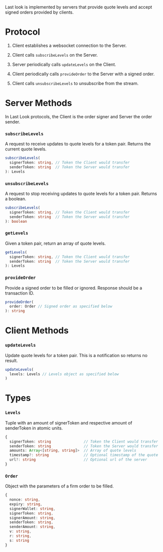 Last look is implemented by servers that provide quote levels and accept signed orders provided by clients.

# Protocol

1. Client establishes a websocket connection to the Server.

2. Client calls `subscribeLevels` on the Server.

3. Server periodically calls `updateLevels` on the Client.

4. Client periodically calls `provideOrder` to the Server with a signed order.

5. Client calls `unsubscribeLevels` to unsubscribe from the stream.

# Server Methods

In Last Look protocols, the Client is the order signer and Server the order sender.

### `subscribeLevels`

A request to receive updates to quote levels for a token pair. Returns the current quote levels.

```TypeScript
subscribeLevels(
  signerToken: string, // Token the Client would transfer
  senderToken: string  // Token the Server would transfer
): Levels
```

### `unsubscribeLevels`

A request to stop receiving updates to quote levels for a token pair. Returns a boolean.

```TypeScript
subscribeLevels(
  signerToken: string, // Token the Client would transfer
  senderToken: string  // Token the Server would transfer
): boolean
```

### `getLevels`

Given a token pair, return an array of quote levels.

```TypeScript
getLevels(
  signerToken: string, // Token the Client would transfer
  senderToken: string  // Token the Server would transfer
): Levels
```

### `provideOrder`

Provide a signed order to be filled or ignored. Response should be a transaction ID.

```TypeScript
provideOrder(
  order: Order // Signed order as specified below
): string
```

# Client Methods

### `updateLevels`

Update quote levels for a token pair. This is a notification so returns no result.

```TypeScript
updateLevels(
  levels: Levels // Levels object as specified below
)
```

# Types

### `Levels`

Tuple with an amount of signerToken and respective amount of senderToken in atomic units.

```TypeScript
{
  signerToken: string               // Token the Client would transfer
  senderToken: string               // Token the Server would transfer
  amounts: Array<[string, string]>  // Array of quote levels
  timestamp?: string                // Optional timestamp of the quote levels
  url?: string                      // Optional url of the server
}
```

### `Order`

Object with the parameters of a firm order to be filled.

```TypeScript
{
  nonce: string,
  expiry: string,
  signerWallet: string,
  signerToken: string,
  signerAmount: string,
  senderToken: string,
  senderAmount: string,
  v: string,
  r: string,
  s: string
}
```
